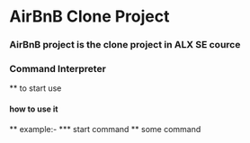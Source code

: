 # AirBnB Clone Project
### AirBnB project is the clone project in ALX SE cource
### Command Interpreter
** to start use 
#### how to use it
** example:-
*** start command
** some command 
